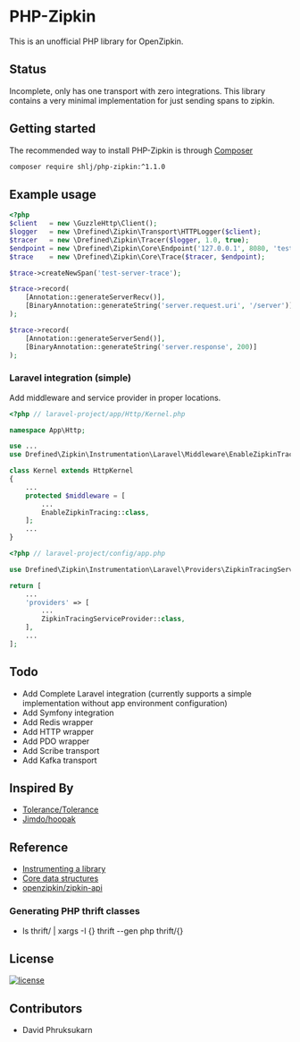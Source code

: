 # PHP-Zipkin

This is an unofficial PHP library for OpenZipkin.

## Status

Incomplete, only has one transport with zero integrations. This library contains a very minimal implementation for just sending spans to zipkin.

## Getting started

The recommended way to install PHP-Zipkin is through [Composer](https://getcomposer.org/)

```bash
composer require shlj/php-zipkin:^1.1.0
```

## Example usage

```php
<?php
$client   = new \GuzzleHttp\Client();
$logger   = new \Drefined\Zipkin\Transport\HTTPLogger($client);
$tracer   = new \Drefined\Zipkin\Tracer($logger, 1.0, true);
$endpoint = new \Drefined\Zipkin\Core\Endpoint('127.0.0.1', 8080, 'test-trace');
$trace    = new \Drefined\Zipkin\Core\Trace($tracer, $endpoint);

$trace->createNewSpan('test-server-trace');

$trace->record(
    [Annotation::generateServerRecv()],
    [BinaryAnnotation::generateString('server.request.uri', '/server')]
);

$trace->record(
    [Annotation::generateServerSend()],
    [BinaryAnnotation::generateString('server.response', 200)]
);
```

### Laravel integration (simple)

Add middleware and service provider in proper locations.

```php
<?php // laravel-project/app/Http/Kernel.php

namespace App\Http;

use ...
use Drefined\Zipkin\Instrumentation\Laravel\Middleware\EnableZipkinTracing;

class Kernel extends HttpKernel
{
    ...
    protected $middleware = [
        ...
        EnableZipkinTracing::class,
    ];
    ...
}
```

```php
<?php // laravel-project/config/app.php

use Drefined\Zipkin\Instrumentation\Laravel\Providers\ZipkinTracingServiceProvider;

return [
    ...
    'providers' => [
        ...
        ZipkinTracingServiceProvider::class,
    ],
    ...
];
```

## Todo

* Add Complete Laravel integration (currently supports a simple implementation without app environment configuration)
* Add Symfony integration
* Add Redis wrapper
* Add HTTP wrapper
* Add PDO wrapper
* Add Scribe transport
* Add Kafka transport

## Inspired By

* [Tolerance/Tolerance](https://github.com/Tolerance/Tolerance)
* [Jimdo/hoopak](https://github.com/Jimdo/hoopak)

## Reference

* [Instrumenting a library](http://zipkin.io/pages/instrumenting.html)
* [Core data structures](thrift/zipkinCore.thrift)
* [openzipkin/zipkin-api](https://github.com/openzipkin/zipkin-api)

### Generating PHP thrift classes

* ls thrift/ | xargs -I {} thrift --gen php thrift/{}

## License

[![license](https://img.shields.io/github/license/mashape/apistatus.svg)](LICENSE)

## Contributors

* David Phruksukarn

